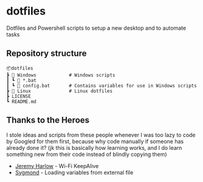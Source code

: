 # dotfiles
Dotfiles and Powershell scripts to setup a new desktop and to automate tasks

## Repository structure
```
📦dotfiles
┣ 📂 Windows            # Windows scripts
┃ ┗ 📜 *.bat
┃ ┗ 📜 config.bat       # Contains variables for use in Windows scripts
┣ 📂 Linux              # Linux dotfiles
┣ LICENSE
┗ README.md
```

## Thanks to the Heroes

I stole ideas and scripts from these people whenever I was too lazy to code by Googled for them first, because why code manually if someone has already done it? (jk this is basically how learning works, and I do learn something new from their code instead of blindly copying them)

- [Jeremy Harlow](http://www.jeremyharlow.net/automatic-wi-fi-connectivity-checker-reconnect-script/) - Wi-Fi KeepAlive
- [Sygmond](https://stackoverflow.com/a/54718259) - Loading variables from external file
